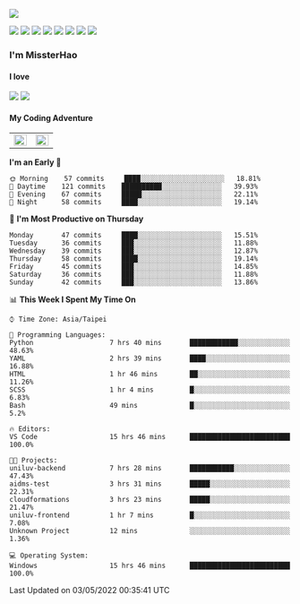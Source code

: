 ![](https://komarev.com/ghpvc/?username=MissterHao&color=ff69b4)

[![](https://img.shields.io/badge/Amazon%20AWS-%23232F3E?logo=amazon-aws&logoColor=white&style=for-the-badge)](https://aws.amazon.com/)
[![](https://img.shields.io/badge/Python-3776AB?style=for-the-badge&logo=python&logoColor=white)](https://www.djangoproject.com/)
[![](https://img.shields.io/badge/Django-092E20?style=for-the-badge&logo=django&logoColor=white)](https://www.python.org/)
[![](https://img.shields.io/badge/Flask-000000?style=for-the-badge&logo=flask&logoColor=white)](https://flask.palletsprojects.com/en/2.1.x/)
[![](https://img.shields.io/badge/go-%2300ADD8.svg?&style=for-the-badge&logo=go&logoColor=white)](https://golang.org/)
[![](https://img.shields.io/badge/javascript-%23F7DF1E.svg?&style=for-the-badge&logo=javascript&logoColor=black)](https://www.javascript.com/)
[![](https://img.shields.io/badge/mysql-%234479A1.svg?&style=for-the-badge&logo=mysql&logoColor=white)](https://www.mysql.com/)
[![](https://img.shields.io/badge/docker-%232496ED.svg?&style=for-the-badge&logo=docker&logoColor=white)](https://www.docker.com/)

### I'm MissterHao

#### I love  
![](https://img.shields.io/badge/Netflix-E50914?style=for-the-badge&logo=netflix&logoColor=white)
![](https://img.shields.io/badge/YouTube-FF0000?style=for-the-badge&logo=youtube&logoColor=white)

#### My Coding Adventure
<!-- Readme stats -->
<!-- https://github.com/anuraghazra/github-readme-stats -->
<table>
<tr>
    <td valign="top" width="50%">
    <img src="https://github-readme-stats.vercel.app/api?username=MissterHao&hide_border=true&show_icons=true&locale=en" align="left" style="width: 100%" />
    </td>
    <td valign="top" width="50%">
    <img src="https://github-readme-stats.vercel.app/api/top-langs?username=MissterHao&hide_border=true&show_icons=true&locale=en&layout=compact" align="left" style="width: 100%" />
    </td>
</tr>
</table>  


<!--START_SECTION:waka-->
**I'm an Early 🐤** 

```text
🌞 Morning    57 commits     ████░░░░░░░░░░░░░░░░░░░░░   18.81% 
🌆 Daytime    121 commits    ██████████░░░░░░░░░░░░░░░   39.93% 
🌃 Evening    67 commits     █████░░░░░░░░░░░░░░░░░░░░   22.11% 
🌙 Night      58 commits     ████░░░░░░░░░░░░░░░░░░░░░   19.14%

```
📅 **I'm Most Productive on Thursday** 

```text
Monday       47 commits     ████░░░░░░░░░░░░░░░░░░░░░   15.51% 
Tuesday      36 commits     ███░░░░░░░░░░░░░░░░░░░░░░   11.88% 
Wednesday    39 commits     ███░░░░░░░░░░░░░░░░░░░░░░   12.87% 
Thursday     58 commits     ████░░░░░░░░░░░░░░░░░░░░░   19.14% 
Friday       45 commits     ███░░░░░░░░░░░░░░░░░░░░░░   14.85% 
Saturday     36 commits     ███░░░░░░░░░░░░░░░░░░░░░░   11.88% 
Sunday       42 commits     ███░░░░░░░░░░░░░░░░░░░░░░   13.86%

```


📊 **This Week I Spent My Time On** 

```text
⌚︎ Time Zone: Asia/Taipei

💬 Programming Languages: 
Python                   7 hrs 40 mins       ████████████░░░░░░░░░░░░░   48.63% 
YAML                     2 hrs 39 mins       ████░░░░░░░░░░░░░░░░░░░░░   16.88% 
HTML                     1 hr 46 mins        ██░░░░░░░░░░░░░░░░░░░░░░░   11.26% 
SCSS                     1 hr 4 mins         █░░░░░░░░░░░░░░░░░░░░░░░░   6.83% 
Bash                     49 mins             █░░░░░░░░░░░░░░░░░░░░░░░░   5.2%

🔥 Editors: 
VS Code                  15 hrs 46 mins      █████████████████████████   100.0%

🐱‍💻 Projects: 
uniluv-backend           7 hrs 28 mins       ███████████░░░░░░░░░░░░░░   47.43% 
aidms-test               3 hrs 31 mins       █████░░░░░░░░░░░░░░░░░░░░   22.31% 
cloudformations          3 hrs 23 mins       █████░░░░░░░░░░░░░░░░░░░░   21.47% 
uniluv-frontend          1 hr 7 mins         █░░░░░░░░░░░░░░░░░░░░░░░░   7.08% 
Unknown Project          12 mins             ░░░░░░░░░░░░░░░░░░░░░░░░░   1.36%

💻 Operating System: 
Windows                  15 hrs 46 mins      █████████████████████████   100.0%

```


 Last Updated on 03/05/2022 00:35:41 UTC
<!--END_SECTION:waka-->

<!--
**MissterHao/MissterHao** is a ✨ _special_ ✨ repository because its `README.md` (this file) appears on your GitHub profile.

Here are some ideas to get you started:

- 🔭 I’m currently working on ...
- 🌱 I’m currently learning ...
- 👯 I’m looking to collaborate on ...
- 🤔 I’m looking for help with ...
- 💬 Ask me about ...
- 📫 How to reach me: ...
- 😄 Pronouns: ...
- ⚡ Fun fact: ...
-->
